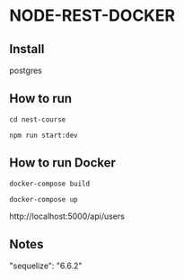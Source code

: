 # NODE-REST-DOCKER


## Install 

postgres


## How to run

```
cd nest-course
```

```
npm run start:dev
```

## How to run Docker

```
docker-compose build
```

```
docker-compose up
```

http://localhost:5000/api/users

## Notes


"sequelize": "6.6.2"

